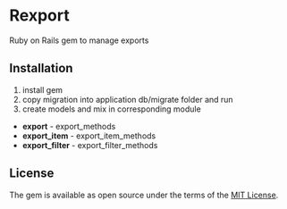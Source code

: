 # Rexport
Ruby on Rails gem to manage exports

## Installation
1. install gem
2. copy migration into application db/migrate folder and run
3. create models and mix in corresponding module
  - **export** - export_methods
  - **export_item** - export_item_methods
  - **export_filter** - export_filter_methods

## License
The gem is available as open source under the terms of the [MIT License](https://opensource.org/licenses/MIT).
